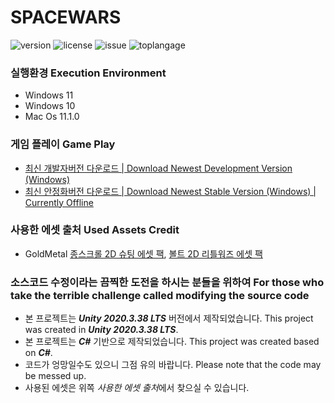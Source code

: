 # SPACEWARS
![version](https://img.shields.io/github/v/release/ddkk08001/spacewars?include_prereleases)
 ![license](https://img.shields.io/github/license/ddkk08001/spacewars) ![issue](https://img.shields.io/github/issues/ddkk08001/spacewars) ![toplangage](https://img.shields.io/github/languages/top/ddkk08001/spacewars) 
### 실행환경 Execution Environment
- Windows 11
- Windows 10
- Mac Os 11.1.0

### 게임 플레이 Game Play
- [최신 개발자버전 다운로드 | Download Newest Development Version (Windows)](https://github.com/ddkk08001/spacewars/releases/download/V1.0.0-beta.2/Space.Wars.Windows.v1.0.0-beta.2.zip)
- [최신 안정화버전 다운로드 | Download Newest Stable Version (Windows) | Currently Offline]()

### 사용한 에셋 출처 Used Assets Credit
- GoldMetal [종스크롤 2D 슈팅 에셋 팩](https://assetstore.unity.com/packages/2d/characters/vertical-2d-shooting-assets-pack-188719), [볼트 2D 리틀워즈 에셋 팩](https://assetstore.unity.com/packages/2d/characters/bolt-2d-littlewars-assets-pack-189896)

### 소스코드 수정이라는 끔찍한 도전을 하시는 분들을 위하여 For those who take the terrible challenge called modifying the source code
- 본 프로젝트는 ***Unity 2020.3.38 LTS*** 버전에서 제작되었습니다. This project was created in ***Unity 2020.3.38 LTS***.
- 본 프로젝트는 ***C#*** 기반으로 제작되었습니다. This project was created based on ***C#***.
- 코드가 엉망일수도 있으니 그점 유의 바랍니다. Please note that the code may be messed up.
- 사용된 에셋은 위쪽 *사용한 에셋 출처*에서 찾으실 수 있습니다.
